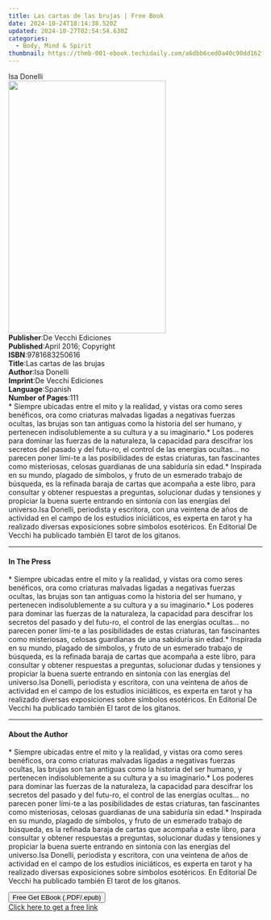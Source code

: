 ```yaml
---
title: Las cartas de las brujas | Free Book
date: 2024-10-24T18:14:38.520Z
updated: 2024-10-27T02:54:54.630Z
categories:
  - Body, Mind & Spirit
thumbnail: https://thmb-001-ebook.techidaily.com/a6dbb6ced0a40c90dd162f5bb89fa730f65a05b24d9648aef5113fd90d9f425d.jpg
---
```

<main id="book-container">
  <div class="flex flex-col">
    <div class="book-brief flex-1 py-6 px-4 sm:p-6 md:py-10 md:px-8">
      <!-- brief-->
      <div class="book-brief-main">Isa Donelli</div>
    </div>
    <div
      class="book-meta-info flex-1 grid gap-4 col-start-1 col-end-3 row-start-1 sm:mb-6 sm:grid-cols-4 lg:gap-6 lg:col-start-2 lg:row-end-6 lg:row-span-6 lg:mb-0"
    >
      <div
        class="book-meta-info-left place-content-center mt-4 p-4 text-sm leading-6 col-start-2 col-span-2 dark:text-slate-400"
      >
        <img
          class="w-full h-500 object-cover rounded-lg sm:h-255 sm:col-span-2 lg:col-span-full"
          src="https://img-001-ebook.techidaily.com/dc4b71a876145bc30b521a9de49ad02b753a5887d93e42c3c42ec2be1f3438c1.jpg"
          alt=""
          width="312"
          height="500"
        />
      </div>
      <div
        class="book-meta-info-right mt-2 col-start-1 row-start-2 col-span-3 self-center"
      >
        <!-- meta data  -->
        <div class="flex flex-col px-4 md:px-8">
          <div class="flex-1">
            <strong>Publisher</strong>:<span class="px-2"
              >De Vecchi Ediciones</span
            >
          </div>
          <div class="flex-1">
            <strong>Published</strong>:<span class="px-2"
              >April 2016; Copyright</span
            >
          </div>
          <div class="flex-1">
            <strong>ISBN</strong>:<span class="px-2">9781683250616</span>
          </div>
          <div class="flex-1">
            <strong>Title</strong>:<span class="px-2"
              >Las cartas de las brujas</span
            >
          </div>
          <div class="flex-1">
            <strong>Author</strong>:<span class="px-2">Isa Donelli</span>
          </div>
          <div class="flex-1">
            <strong>Imprint</strong>:<span class="px-2"
              >De Vecchi Ediciones</span
            >
          </div>
          <div class="flex-1">
            <strong>Language</strong>:<span class="px-2">Spanish</span>
          </div>
          <div class="flex-1">
            <strong>Number of Pages</strong>:<span class="px-2">111</span>
          </div>
        </div>
      </div>
    </div>
    <div class="book-description flex-1 py-6 px-4 sm:p-6 md:py-10 md:px-8">
      <div class="book-description-main">
        <div accordion-content="" id="description">
          * Siempre ubicadas entre el mito y la realidad, y vistas ora como
          seres benéficos, ora como criaturas malvadas ligadas a negativas
          fuerzas ocultas, las brujas son tan antiguas como la historia del ser
          humano, y pertenecen indisolublemente a su cultura y a su imaginario.*
          Los poderes para dominar las fuerzas de la naturaleza, la capacidad
          para descifrar los secretos del pasado y del futu-ro, el control de
          las energías ocultas... no parecen poner lími-te a las posibilidades
          de estas criaturas, tan fascinantes como misteriosas, celosas
          guardianas de una sabiduría sin edad.* Inspirada en su mundo, plagado
          de símbolos, y fruto de un esmerado trabajo de búsqueda, es la
          refinada baraja de cartas que acompaña a este libro, para consultar y
          obtener respuestas a preguntas, solucionar dudas y tensiones y
          propiciar la buena suerte entrando en sintonía con las energías del
          universo.Isa Donelli, periodista y escritora, con una veintena de años
          de actividad en el campo de los estudios iniciáticos, es experta en
          tarot y ha realizado diversas exposiciones sobre símbolos esotéricos.
          En Editorial De Vecchi ha publicado también El tarot de los gitanos.
        </div>
      </div>
    </div>
    <div class="book-excerpts flex-1 py-6 px-4 sm:p-6 md:py-10 md:px-8">
      <!-- excerpts-->
      <div class="book-excerpts-main">
        <hr />
        <h4 class="placeholder placeholder-heading">
          <span>In The Press</span>
        </h4>
        <p>
          * Siempre ubicadas entre el mito y la realidad, y vistas ora como
          seres benéficos, ora como criaturas malvadas ligadas a negativas
          fuerzas ocultas, las brujas son tan antiguas como la historia del ser
          humano, y pertenecen indisolublemente a su cultura y a su imaginario.*
          Los poderes para dominar las fuerzas de la naturaleza, la capacidad
          para descifrar los secretos del pasado y del futu-ro, el control de
          las energías ocultas... no parecen poner lími-te a las posibilidades
          de estas criaturas, tan fascinantes como misteriosas, celosas
          guardianas de una sabiduría sin edad.* Inspirada en su mundo, plagado
          de símbolos, y fruto de un esmerado trabajo de búsqueda, es la
          refinada baraja de cartas que acompaña a este libro, para consultar y
          obtener respuestas a preguntas, solucionar dudas y tensiones y
          propiciar la buena suerte entrando en sintonía con las energías del
          universo.Isa Donelli, periodista y escritora, con una veintena de años
          de actividad en el campo de los estudios iniciáticos, es experta en
          tarot y ha realizado diversas exposiciones sobre símbolos esotéricos.
          En Editorial De Vecchi ha publicado también El tarot de los gitanos.
        </p>
      </div>
    </div>
    <div class="book-about-author flex-1 py-6 px-4 sm:p-6 md:py-10 md:px-8">
      <!-- about author-->
      <div class="book-main-author-main">
        <hr />
        <h4 class="placeholder placeholder-heading">
          <span>About the Author</span>
        </h4>
        <p>
          * Siempre ubicadas entre el mito y la realidad, y vistas ora como
          seres benéficos, ora como criaturas malvadas ligadas a negativas
          fuerzas ocultas, las brujas son tan antiguas como la historia del ser
          humano, y pertenecen indisolublemente a su cultura y a su imaginario.*
          Los poderes para dominar las fuerzas de la naturaleza, la capacidad
          para descifrar los secretos del pasado y del futu-ro, el control de
          las energías ocultas... no parecen poner lími-te a las posibilidades
          de estas criaturas, tan fascinantes como misteriosas, celosas
          guardianas de una sabiduría sin edad.* Inspirada en su mundo, plagado
          de símbolos, y fruto de un esmerado trabajo de búsqueda, es la
          refinada baraja de cartas que acompaña a este libro, para consultar y
          obtener respuestas a preguntas, solucionar dudas y tensiones y
          propiciar la buena suerte entrando en sintonía con las energías del
          universo.Isa Donelli, periodista y escritora, con una veintena de años
          de actividad en el campo de los estudios iniciáticos, es experta en
          tarot y ha realizado diversas exposiciones sobre símbolos esotéricos.
          En Editorial De Vecchi ha publicado también El tarot de los gitanos.
        </p>
      </div>
    </div>
    <div class="book-free-get flex-1 py-6 px-4 sm:p-6 md:py-10 md:px-8">
      <button
        id="btn-free-get"
        class="bg-blue-500 hover:bg-blue-700 text-white font-bold py-2 px-4 rounded"
      >
        Free Get EBook (.PDF/.epub)
      </button>
      <div id="countdown-display" class="px-2 text-lg mt-2"></div>
      <a
        id="free-link"
        class="hidden bg-blue-500 hover:bg-blue-700 text-white font-bold py-2 px-4 rounded"
        href="https://www.ebooks.com/en-us/book/2593867/las-cartas-de-las-brujas/isa-donelli/"
        target="_blank"
        >Click here to get a free link</a
      >
    </div>
    <script>
      let countdownTime = 0;
      let countdownInterval = null;
      document
        .getElementById('btn-free-get')
        .addEventListener('click', startCountdown);
      function startCountdown() {
        countdownTime = new Date().getTime() + 60000 * 3;
        countdownInterval = setInterval(updateCountdown, 1000);
        document.getElementById('btn-free-get').disabled = true;
        document
          .getElementById('btn-free-get')
          .classList.add('bg-gray-500', 'cursor-not-allowed');
      }
      function updateCountdown() {
        let currentTime = new Date().getTime();
        let timeLeft = countdownTime - currentTime;
        let secondsLeft = Math.floor(timeLeft / 1000);
        document.getElementById('countdown-display').innerHTML =
          `Remaining time: ${secondsLeft} seconds.`;
        if (secondsLeft <= 0) {
          clearInterval(countdownInterval);
          document.getElementById('btn-free-get').classList.add('hidden');
          document.getElementById('free-link').classList.remove('hidden');
          document.getElementById('countdown-display').innerHTML = '';
        }
      }
    </script>
  </div>
</main>

<ins class="adsbygoogle"
      style="display:block"
      data-ad-client="ca-pub-7571918770474297"
      data-ad-slot="8358498916"
      data-ad-format="auto"
      data-full-width-responsive="true"></ins>
    